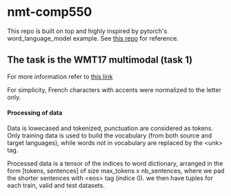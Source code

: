 # nmt-comp550

This repo is built on top and highly inspired by pytorch's
word\_language\_model example. See [this
repo](https://github.com/pytorch/examples/tree/master/word_language_model)
for reference.

## The task is the WMT17 multimodal (task 1)
For more information refer to [this
link](http://www.statmt.org/wmt17/multimodal-task.html)


For simplicity, French characters with accents were normalized to the letter
only.

#### Processing of data
Data is lowecased and tokenized, punctuation are considered as tokens. Only
training data is used to build the vocabulary (from both source and target languages), while words not in vocabulary are replaced by the \<unk\> tag.

Processed data is a tensor of the indices to word dictionary, arranged in the
form [tokens, sentences] of size max\_tokens x nb\_sentences, where we pad the shorter sentences with \<eos\> tag (indice 0). we then have tuples for each train, valid and test datasets.
